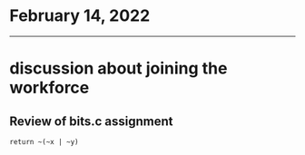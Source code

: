 # February 14, 2022

---

# discussion about joining the workforce

## Review of bits.c assignment

```bitAnd
return ~(~x | ~y)
```